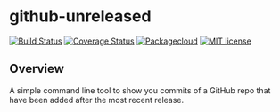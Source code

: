 # github-unreleased

[![Build Status](https://travis-ci.org/mrtazz/github-unreleased.svg?branch=master)](https://travis-ci.org/mrtazz/github-unreleased)
[![Coverage Status](https://coveralls.io/repos/mrtazz/github-unreleased/badge.svg?branch=master&service=github)](https://coveralls.io/github/mrtazz/github-unreleased?branch=master)
[![Packagecloud](https://img.shields.io/badge/packagecloud-available-brightgreen.svg)](https://packagecloud.io/mrtazz/github-unreleased)
[![MIT license](https://img.shields.io/badge/license-MIT-blue.svg)](http://opensource.org/licenses/MIT)

## Overview
A simple command line tool to show you commits of a GitHub repo that have been
added after the most recent release.
